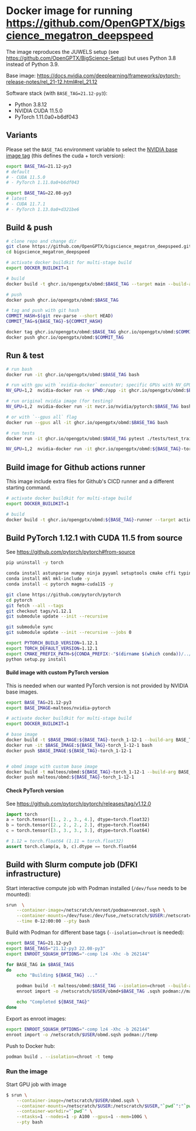 # Docker image for running https://github.com/OpenGPTX/bigscience_megatron_deepspeed

The image reproduces the JUWELS setup (see https://github.com/OpenGPTX/BigScience-Setup) but uses Python 3.8 instead of Python 3.9.

Base image: https://docs.nvidia.com/deeplearning/frameworks/pytorch-release-notes/rel_21-12.html#rel_21.12

Software stack (with `BASE_TAG=21.12-py3`):
- Python 3.8.12
- NVIDIA CUDA 11.5.0
- PyTorch 1.11.0a0+b6df043 

## Variants

Please set the `BASE_TAG` environment variable to select the [NVIDIA base image tag](https://docs.nvidia.com/deeplearning/frameworks/pytorch-release-notes/index.html) (this defines the cuda + torch version):

```bash
export BASE_TAG=21.12-py3
# default
# - CUDA 11.5.0
# - PyTorch 1.11.0a0+b6df043 

export BASE_TAG=22.08-py3
# latest
# - CUDA 11.7.1
# - PyTorch 1.13.0a0+d321be6
```


## Build & push

```bash
# clone repo and change dir
git clone https://github.com/OpenGPTX/bigscience_megatron_deepspeed.git
cd bigscience_megatron_deepspeed

# activate docker buildkit for multi-stage build
export DOCKER_BUILDKIT=1

# build
docker build -t ghcr.io/opengptx/obmd:$BASE_TAG --target main --build-arg BASE_TAG=$BASE_TAG -f docker/Dockerfile .

# push
docker push ghcr.io/opengptx/obmd:$BASE_TAG

# tag and push with git hash
COMMIT_HASH=$(git rev-parse --short HEAD)
COMMIT_TAG=${BASE_TAG}-${COMMIT_HASH}

docker tag ghcr.io/opengptx/obmd:$BASE_TAG ghcr.io/opengptx/obmd:$COMMIT_TAG
docker push ghcr.io/opengptx/obmd:$COMMIT_TAG
```


## Run & test

```bash
# run bash
docker run -it ghcr.io/opengptx/obmd:$BASE_TAG bash

# run with gpu with `nvidia-docker` executor; specific GPUs with NV_GPU=1,2
NV_GPU=1,2  nvidia-docker run -v $PWD:/app -it ghcr.io/opengptx/obmd:$BASE_TAG bash

# run original nvidia image (for testing)
NV_GPU=1,2  nvidia-docker run -it nvcr.io/nvidia/pytorch:$BASE_TAG bash

# or with `--gpus all` flag
docker run --gpus all -it ghcr.io/opengptx/obmd:$BASE_TAG bash

# run tests
docker run -it ghcr.io/opengptx/obmd:$BASE_TAG pytest ./tests/test_training_debug.py

NV_GPU=1,2  nvidia-docker run -it ghcr.io/opengptx/obmd:${BASE_TAG}-torch_1-12-1  pytest ./tests/test_training_debug.py
```


## Build image for Github actions runner

This image include extra files for Github's CICD runner and a different starting command.

```bash
# activate docker buildkit for multi-stage build
export DOCKER_BUILDKIT=1

# build
docker build -t ghcr.io/opengptx/obmd:${BASE_TAG}-runner --target actions_runner --build-arg BASE_TAG=$BASE_TAG -f docker/Dockerfile .
```


## Build PyTorch 1.12.1 with CUDA 11.5 from source

See https://github.com/pytorch/pytorch#from-source

```bash
pip uninstall -y torch

conda install astunparse numpy ninja pyyaml setuptools cmake cffi typing_extensions future six requests dataclasses -y
conda install mkl mkl-include -y
conda install -c pytorch magma-cuda115 -y

git clone https://github.com/pytorch/pytorch
cd pytorch
git fetch --all --tags
git checkout tags/v1.12.1
git submodule update --init --recursive

git submodule sync
git submodule update --init --recursive --jobs 0

export PYTORCH_BUILD_VERSION=1.12.1
export TORCH_DEFAULT_VERSION=1.12.1
export CMAKE_PREFIX_PATH=${CONDA_PREFIX:-"$(dirname $(which conda))/../"}
python setup.py install
```

#### Build image with custom PyTorch version

This is needed when our wanted PyTorch version is not provided by NVIDIA base images.

```bash
export BASE_TAG=21.12-py3
export BASE_IMAGE=malteos/nvidia-pytorch

# activate docker buildkit for multi-stage build
export DOCKER_BUILDKIT=1

# base image
docker build -t $BASE_IMAGE:${BASE_TAG}-torch_1-12-1 --build-arg BASE_TAG=$BASE_TAG --build-arg TORCH_VERSION=1.12.1 -f docker/custom_pytorch.Dockerfile .
docker run -it $BASE_IMAGE:${BASE_TAG}-torch_1-12-1 bash
docker push $BASE_IMAGE:${BASE_TAG}-torch_1-12-1


# obmd image with custom base image
docker build -t malteos/obmd:${BASE_TAG}-torch_1-12-1 --build-arg BASE_IMAGE=$BASE_IMAGE --build-arg BASE_TAG=${BASE_TAG}-torch_1-12-1 -f docker/Dockerfile .
docker push malteos/obmd:${BASE_TAG}-torch_1-12-1 

```

#### Check PyTorch version 

See https://github.com/pytorch/pytorch/releases/tag/v1.12.0

```python
import torch
a = torch.tensor([1., 2., 3., 4.], dtype=torch.float32)
b = torch.tensor([2., 2., 2., 2.], dtype=torch.float64)
c = torch.tensor([3., 3., 3., 3.], dtype=torch.float64)

# 1.12 = torch.float64 (1.11 = torch.float32)
assert torch.clamp(a, b, c).dtype == torch.float64
```



## Build with Slurm compute job (DFKI infrastructure)

Start interactive compute job with Podman installed (`/dev/fuse` needs to be mounted):

```bash
srun  \
    --container-image=/netscratch/enroot/podman+enroot.sqsh \
    --container-mounts=/dev/fuse:/dev/fuse,/netscratch/$USER:/netscratch/$USER,/netscratch/$USER/podman_storage:/var/lib/containers/storage,"`pwd`":"`pwd`"     --container-workdir="`pwd`" \
    --time 0-12:00:00 --pty bash
```

Build with Podman for different base tags (`--isolation=chroot` is needed):
```bash
export BASE_TAG=21.12-py3
export BASE_TAGS="21.12-py3 22.08-py3"
export ENROOT_SQUASH_OPTIONS="-comp lz4 -Xhc -b 262144"

for BASE_TAG in $BASE_TAGS
do
    echo "Building ${BASE_TAG} ..."

    podman build -t malteos/obmd:$BASE_TAG --isolation=chroot --build-arg BASE_TAG=$BASE_TAG  -f docker/Dockerfile .
    enroot import -o /netscratch/$USER/obmd+$BASE_TAG .sqsh podman://malteos/obmd:$BASE_TAG 

    echo "Completed ${BASE_TAG}"
done

```

Export as enroot images:
```bash
export ENROOT_SQUASH_OPTIONS="-comp lz4 -Xhc -b 262144"
enroot import -o /netscratch/$USER/obmd.sqsh podman://temp
```

Push to Docker hub:
```bash
podman build . --isolation=chroot -t temp
```


### Run the image

Start GPU job with image

```bash
$ srun \
    --container-image=/netscratch/$USER/obmd.sqsh \
    --container-mounts=/netscratch/$USER:/netscratch/$USER,"`pwd`":"`pwd`" \
    --container-workdir="`pwd`" \
    --ntasks=1 --nodes=1 -p A100 --gpus=1 --mem=100G \
    --pty bash
```

